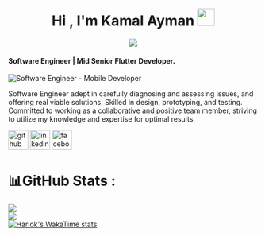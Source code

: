 <h1 align="center">Hi , I'm Kamal Ayman <img src="https://media.giphy.com/media/hvRJCLFzcasrR4ia7z/giphy.gif" width="35"></h1>
<p align="center">
  <a href="https://github.com/DenverCoder1/readme-typing-svg"><img src="https://readme-typing-svg.herokuapp.com/?lines=Software%20Engineer;Competitive+Programmer;DS%20|%20Algorithms%20|%20OOP%20;Specialist%20on%20Codeforces;Always%20learning%20new%20things&center=true&width=500&height=50"></a>
</p>


#### Software Engineer | Mid Senior Flutter Developer.
![Software Engineer - Mobile Developer](https://img.freepik.com/free-vector/goals-habits-tracking-app_23-2148629037.jpg?t=st=1652546575~exp=1652547175~hmac=879282622427b1d183df8a1d63dcb59e1ceca4f8e5b6094bca52f23a0c97f0af&w=996)

Software Engineer adept in carefully diagnosing and assessing issues, and offering real viable
solutions. Skilled in design, prototyping, and testing. Committed to working as a collaborative and
positive team member, striving to utilize my knowledge and expertise for optimal results.

[<img src='https://cdn.jsdelivr.net/npm/simple-icons@3.0.1/icons/github.svg' alt='github' height='40'>](https://github.com/kamal-ayman)  [<img src='https://cdn.jsdelivr.net/npm/simple-icons@3.0.1/icons/linkedin.svg' alt='linkedin' height='40'>](https://www.linkedin.com/in/kamal-ayman/)  [<img src='https://cdn.jsdelivr.net/npm/simple-icons@3.0.1/icons/facebook.svg' alt='facebook' height='40'>](https://www.facebook.com/kamalayman159)  

# 📊GitHub Stats :
![](https://github-readme-stats-henna-two-21.vercel.app/api?username=kamal-ayman&theme=default&hide_border=true&include_all_commits=true&count_private=true&hide=stars\&show_icons=true)<br/>
![](https://github-readme-stats-henna-two-21.vercel.app/api/top-langs/?username=kamal-ayman&theme=default&hide_border=true&include_all_commits=true&count_private=true&layout=compact)<br/>
[![Harlok's WakaTime stats](https://github-readme-stats.vercel.app/api/wakatime?username=kamalayman&layout=compact)](https://github.com/anuraghazra/github-readme-stats)
